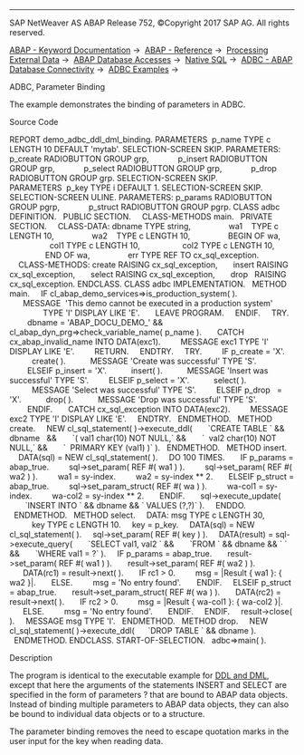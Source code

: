   

* * *

SAP NetWeaver AS ABAP Release 752, ©Copyright 2017 SAP AG. All rights reserved.

[ABAP - Keyword Documentation](https://help.sap.com/doc/abapdocu_752_index_htm/7.52/en-US/abenabap.htm) →  [ABAP - Reference](https://help.sap.com/doc/abapdocu_752_index_htm/7.52/en-US/abenabap_reference.htm) →  [Processing External Data](https://help.sap.com/doc/abapdocu_752_index_htm/7.52/en-US/abenabap_language_external_data.htm) →  [ABAP Database Accesses](https://help.sap.com/doc/abapdocu_752_index_htm/7.52/en-US/abenabap_sql.htm) →  [Native SQL](https://help.sap.com/doc/abapdocu_752_index_htm/7.52/en-US/abennative_sql.htm) →  [ADBC - ABAP Database Connectivity](https://help.sap.com/doc/abapdocu_752_index_htm/7.52/en-US/abenadbc.htm) →  [ADBC Examples](https://help.sap.com/doc/abapdocu_752_index_htm/7.52/en-US/abenadbc_abexas.htm) → 

ADBC, Parameter Binding

The example demonstrates the binding of parameters in ADBC.

Source Code

REPORT demo\_adbc\_ddl\_dml\_binding.
PARAMETERS  p\_name TYPE c LENGTH 10 DEFAULT 'mytab'.
SELECTION-SCREEN SKIP.
PARAMETERS: p\_create RADIOBUTTON GROUP grp,
            p\_insert RADIOBUTTON GROUP grp,
            p\_select RADIOBUTTON GROUP grp,
            p\_drop   RADIOBUTTON GROUP grp.
SELECTION-SCREEN SKIP.
PARAMETERS  p\_key TYPE i DEFAULT 1.
SELECTION-SCREEN SKIP.
SELECTION-SCREEN ULINE.
PARAMETERS: p\_params RADIOBUTTON GROUP pgrp,
            p\_struct RADIOBUTTON GROUP pgrp.
CLASS adbc DEFINITION.
  PUBLIC SECTION.
    CLASS-METHODS main.
  PRIVATE SECTION.
    CLASS-DATA: dbname TYPE string,
                wa1    TYPE c LENGTH 10,
                wa2    TYPE c LENGTH 10,
                BEGIN OF wa,
                  col1 TYPE c LENGTH 10,
                  col2 TYPE c LENGTH 10,
                END OF wa,
                err TYPE REF TO cx\_sql\_exception.
    CLASS-METHODS: create RAISING cx\_sql\_exception,
      insert RAISING cx\_sql\_exception,
      select RAISING cx\_sql\_exception,
      drop   RAISING cx\_sql\_exception.
ENDCLASS.
CLASS adbc IMPLEMENTATION.
  METHOD main.
    IF cl\_abap\_demo\_services=>is\_production\_system( ).
      MESSAGE  'This demo cannot be executed in a production system'
               TYPE 'I' DISPLAY LIKE 'E'.
      LEAVE PROGRAM.
    ENDIF.
    TRY.
        dbname = 'ABAP\_DOCU\_DEMO\_' &&
                 cl\_abap\_dyn\_prg=>check\_variable\_name( p\_name ).
      CATCH cx\_abap\_invalid\_name INTO DATA(exc1).
        MESSAGE exc1 TYPE 'I' DISPLAY LIKE 'E'.
        RETURN.
    ENDTRY.
    TRY.
        IF p\_create = 'X'.
          create( ).
          MESSAGE 'Create was successful' TYPE 'S'.
        ELSEIF p\_insert = 'X'.
          insert( ).
          MESSAGE 'Insert was successful' TYPE 'S'.
        ELSEIF p\_select = 'X'.
          select( ).
          MESSAGE 'Select was successful' TYPE 'S'.
        ELSEIF p\_drop   = 'X'.
          drop( ).
          MESSAGE 'Drop was successful' TYPE 'S'.
        ENDIF.
      CATCH cx\_sql\_exception INTO DATA(exc2).
        MESSAGE exc2 TYPE 'I' DISPLAY LIKE 'E'.
    ENDTRY.
  ENDMETHOD.
  METHOD create.
    NEW cl\_sql\_statement( )->execute\_ddl(
      \`CREATE TABLE \` && dbname   &&
      \`( val1 char(10) NOT NULL,\` &&
      \`  val2 char(10) NOT NULL,\` &&
      \`  PRIMARY KEY (val1) )\` ).
  ENDMETHOD.
  METHOD insert.
    DATA(sql) = NEW cl\_sql\_statement( ).
    DO 100 TIMES.
      IF p\_params = abap\_true.
        sql->set\_param( REF #( wa1 ) ).
        sql->set\_param( REF #( wa2 ) ).
        wa1 = sy-index.
        wa2 = sy-index \*\* 2.
      ELSEIF p\_struct = abap\_true.
        sql->set\_param\_struct( REF #( wa ) ).
        wa-col1 = sy-index.
        wa-col2 = sy-index \*\* 2.
      ENDIF.
      sql->execute\_update(
       \`INSERT INTO \` && dbname && \` VALUES (?,?)\` ).
    ENDDO.
  ENDMETHOD.
  METHOD select.
    DATA: msg TYPE c LENGTH 30,
          key TYPE c LENGTH 10.
    key = p\_key.
    DATA(sql) = NEW cl\_sql\_statement( ).
    sql->set\_param( REF #( key ) ).
    DATA(result) = sql->execute\_query(
      \`SELECT val1, val2 \` &&
      \`FROM \` && dbname && \` \` &&
      \`WHERE val1 = ?\` ).
    IF p\_params = abap\_true.
      result->set\_param( REF #( wa1 ) ).
      result->set\_param( REF #( wa2 ) ).
      DATA(rc1) = result->next( ).
      IF rc1 > 0.
        msg = |Result { wa1 }: { wa2 }|.
      ELSE.
        msg = 'No entry found'.
      ENDIF.
    ELSEIF p\_struct = abap\_true.
      result->set\_param\_struct( REF #( wa ) ).
      DATA(rc2) = result->next( ).
      IF rc2 > 0.
        msg = |Result { wa-col1 }: { wa-col2 }|.
      ELSE.
        msg = 'No entry found'.
      ENDIF.
    ENDIF.
    result->close( ).
    MESSAGE msg TYPE 'I'.
  ENDMETHOD.
  METHOD drop.
    NEW cl\_sql\_statement( )->execute\_ddl(
     \`DROP TABLE \` && dbname ).
  ENDMETHOD.
ENDCLASS.
START-OF-SELECTION.
  adbc=>main( ).

Description

The program is identical to the executable example for [DDL and DML](https://help.sap.com/doc/abapdocu_752_index_htm/7.52/en-US/abenadbc_dml_ddl_abexa.htm), except that here the arguments of the statements INSERT and SELECT are specified in the form of parameters ? that are bound to ABAP data objects. Instead of binding multiple parameters to ABAP data objects, they can also be bound to individual data objects or to a structure.

The parameter binding removes the need to escape quotation marks in the user input for the key when reading data.